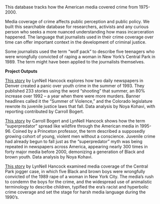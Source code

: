 This database tracks how the American media covered crime from 1975-2000. 

Media coverage of crime affects public perception and public policy. We built this searchable database for researchers, activists and any curious person who seeks a more nuanced understanding how mass incarceration happened. The language that journalists used in their crime coverage over time can offer important context in the development of criminal justice.

Some journalists used the term “wolf pack” to describe five teenagers who were wrongfully convicted of raping a woman in New York’s Central Park in 1989. The term might have been applied to the journalists themselves. 

**Project Outputs**

[This story](https://newrepublic.com/article/164419/denver-lost-mind-youth-crime-wave-panic) by LynNell Hancock explores how two daily newspapers in Denver created a panic over youth crime in the summer of 1993. They published 233 stories using the word “shooting” that summer, an 80% increase over 1992 – a year when there were more murders. Banner headlines called it the “Summer of Violence,” and the Colorado legislature rewrote its juvenile justice laws that fall. Data analysis by Noya Kohavi, with reporting contributed by Carroll Bogert.

[This story](https://www.themarshallproject.org/2020/11/20/superpredator-the-media-myth-that-demonized-a-generation-of-black-youth) by Carroll Bogert and LynNell Hancock shows how the term “superpredator” spread like wildfire through the American media in 1995-96. Coined by a Princeton professor, the term described a supposedly growing cohort of young, violent men without a conscience. Juvenile crime had already begun to fall just as the “superpredator” myth was being repeated in newspapers across America, appearing nearly 300 times in forty major media before 2000, demonizing a generation of Black and brown youth. Data analysis by Noya Kohavi.

[This story](https://go.gale.com/ps/i.do?id=GALE%7CA96554265&sid=googleScholar&v=2.1&it=r&linkaccess=abs&issn=0010194X&p=AONE&sw=w&userGroupName=nysl_oweb&isGeoAuthType=true&aty=geo) by LynNell Hancock examined media coverage of the Central Park jogger case, in which five Black and brown boys were wrongfully convicted of the 1989 rape of a woman in New York City. The media’s rush to condemn the boys for the crime, and the widespread use of animalistic terminology to describe children, typified the era’s racist and hyperbolic crime coverage and set the stage for harsh media language during the 1990’s.